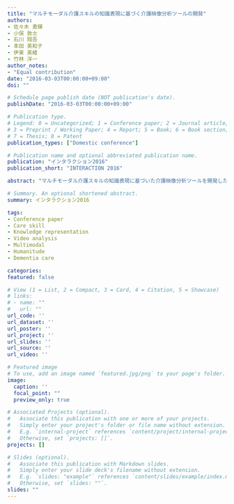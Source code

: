 ```yaml
---
title: "マルチモーダル介護スキルの知識表現に基づく介護映像分析ツールの開発"
authors:
- 佐々木 勇輝
- 小俣 敦士
- 石川 翔吾
- 本田 美和子
- 伊東 美緒
- 竹林 洋一
author_notes:
- "Equal contribution"
date: "2016-03-03T00:00:00+09:00"
doi: ""

# Schedule page publish date (NOT publication's date).
publishDate: "2016-03-03T00:00:00+09:00"

# Publication type.
# Legend: 0 = Uncategorized; 1 = Conference paper; 2 = Journal article;
# 3 = Preprint / Working Paper; 4 = Report; 5 = Book; 6 = Book section;
# 7 = Thesis; 8 = Patent
publication_types: ["Domestic conference"]

# Publication name and optional abbreviated publication name.
publication: "インタラクション2016"
publication_short: "INTERACTION 2016"

abstract: "マルチモーダル介護スキルの知識表現に基づいた介護映像分析ツールを開発した．認知症ケアメソッドのユマニチュードに着目し，専門家との議論を通じてスキルを表現するための知識意味構造を設計した．知識表現に基づく介護映像分析ツールは，記述結果を可視化しながら事例を分析・評価・修正することを可能とする．介護スキルを同時に複数使うことができるかという観点で分析を行い，本ツールの有効性を確認した．"

# Summary. An optional shortened abstract.
summary: インタラクション2016

tags:
- Conference paper
- Care skill
- Knowledge representation
- Video analysis
- Multimodal
- Humanitude
- Dementia care

categories: 
featured: false

# View (1 = List, 2 = Compact, 3 = Card, 4 = Citation, 5 = Showcase)
# links:
# - name: ""
#   url: ""
url_code: ''
url_dataset: ''
url_poster: ''
url_project: ''
url_slides: ''
url_source: ''
url_video: ''

# Featured image
# To use, add an image named `featured.jpg/png` to your page's folder. 
image:
  caption: ''
  focal_point: ""
  preview_only: true

# Associated Projects (optional).
#   Associate this publication with one or more of your projects.
#   Simply enter your project's folder or file name without extension.
#   E.g. `internal-project` references `content/project/internal-project/index.md`.
#   Otherwise, set `projects: []`.
projects: []

# Slides (optional).
#   Associate this publication with Markdown slides.
#   Simply enter your slide deck's filename without extension.
#   E.g. `slides: "example"` references `content/slides/example/index.md`.
#   Otherwise, set `slides: ""`.
slides: ""
---
```

